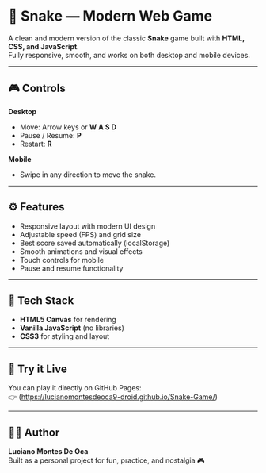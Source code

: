 # 🐍 Snake — Modern Web Game

A clean and modern version of the classic **Snake** game built with **HTML, CSS, and JavaScript**.  
Fully responsive, smooth, and works on both desktop and mobile devices.

---

## 🎮 Controls

**Desktop**
- Move: Arrow keys or **W A S D**
- Pause / Resume: **P**
- Restart: **R**

**Mobile**
- Swipe in any direction to move the snake.

---

## ⚙️ Features
- Responsive layout with modern UI design  
- Adjustable speed (FPS) and grid size  
- Best score saved automatically (localStorage)  
- Smooth animations and visual effects  
- Touch controls for mobile  
- Pause and resume functionality  

---

## 🧠 Tech Stack
- **HTML5 Canvas** for rendering  
- **Vanilla JavaScript** (no libraries)  
- **CSS3** for styling and layout  

---

## 🚀 Try it Live
You can play it directly on GitHub Pages:  
👉 (https://lucianomontesdeoca9-droid.github.io/Snake-Game/)

---

## 👨‍💻 Author
**Luciano Montes De Oca**  
Built as a personal project for fun, practice, and nostalgia 🎮

